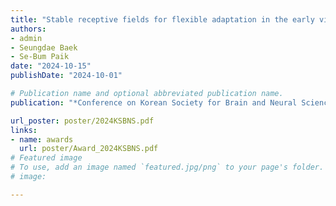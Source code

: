 ```yaml
---
title: "Stable receptive fields for flexible adaptation in the early visual pathway"
authors:
- admin
- Seungdae Baek
- Se-Bum Paik
date: "2024-10-15"
publishDate: "2024-10-01"

# Publication name and optional abbreviated publication name.
publication: "*Conference on Korean Society for Brain and Neural Sciences* ***(KSBNS)***"

url_poster: poster/2024KSBNS.pdf
links:
- name: awards
  url: poster/Award_2024KSBNS.pdf
# Featured image
# To use, add an image named `featured.jpg/png` to your page's folder. 
# image:

---
```


